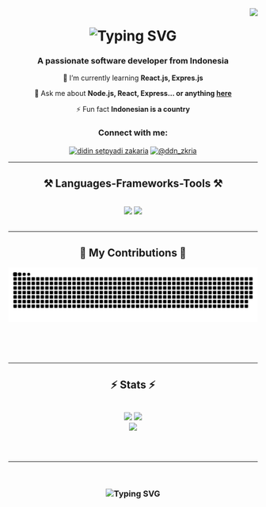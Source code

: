 
  <img align="right" src="https://visitcount.itsvg.in/api?id=Didinzz&label=Profile%20Views&color=1&icon=0&pretty=true" />
<h1 align="center">
 <img src="https://readme-typing-svg.herokuapp.com?font=Righteous&size=35&duration=4000&pause=1000&center=true&vCenter=true&width=500&height=70&lines=Hi+There!%F0%9F%91%8B;I'm+Didin+Zakaria!" alt="Typing SVG" />
</h1>

<h3 align="center"> A passionate software developer from Indonesia</h3>

<div align="center">
 
 🌱 I’m currently learning **React.js, Expres.js**

💬 Ask me about **Node.js, React, Express... or anything [here](https://github.com/Didinzz)**

⚡ Fun fact **Indonesian is a country**

 </div>

<div align="center"> 
  <h3 align="center">Connect with me:</h3>
  <a href="https://www.linkedin.com/in/didin-septyadi-zakaria-9b9988217/" target="blank"><img align="center" src="https://raw.githubusercontent.com/rahuldkjain/github-profile-readme-generator/master/src/images/icons/Social/linked-in-alt.svg" alt="didin setpyadi zakaria" height="30" width="40" /></a>
<a href="https://www.instagram.com/ddn_zkria/" target="blank"><img align="center" src="https://raw.githubusercontent.com/rahuldkjain/github-profile-readme-generator/master/src/images/icons/Social/instagram.svg" alt="@ddn_zkria" height="30" width="40" /></a>
</div>

<hr/>

<h2 align="center">⚒️ Languages-Frameworks-Tools ⚒️</h2>
<br/>
<div align="center">
    <img src="https://skillicons.dev/icons?i=react,bootstrap,html,css,vscode,github,tailwind,git,java,npm" />
    <img src="https://skillicons.dev/icons?i=nodejs,javascript,express,mongodb,mysql,laravel,postman,cpp,php,photoshop,discord,vite" /><br>
</div>

<br/>
<hr/>

<div align="center">
  <h2>🐍 My Contributions 🐍</h2>
  <img alt="snake eating my contributions" src="https://raw.githubusercontent.com/Didinzz/Didinzz/output/github-contribution-grid-snake-dark.svg" />
  
  <br/><br/><br/>
</div>

<hr/>


<h2 align="center">⚡ Stats ⚡</h2>
<br>
<div align=center>
  <img width=390 src="https://github-readme-streak-stats.herokuapp.com/?user=Didinzz&theme=react&hide_border=false"/>
  <img width=390 src="https://github-readme-stats.vercel.app/api?username=Didinzz&theme=react&show_icons=true&hide_border=false&count_private=true" />
  <br/>
  <img width=325 align="center" src="https://github-readme-stats.vercel.app/api/top-langs/?username=Didinzz&theme=react&show_icons=true&hide_border=false&layout=compact" />
</div>

<br/><br/>

<hr/>

<br/>
<h3 align="center">
<img src="https://readme-typing-svg.demolab.com?font=Righteous&size=25&duration=4000&pause=1000&center=true&vCenter=true&width=500&height=70&lines=Thanks+For+Visiting+My+Github+%F0%9F%98%81;I'am+Iron+Man+" alt="Typing SVG"" />
  
</h3>
